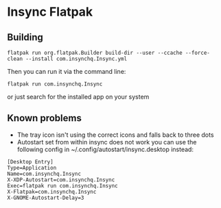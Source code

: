 # Insync Flatpak

## Building

```
flatpak run org.flatpak.Builder build-dir --user --ccache --force-clean --install com.insynchq.Insync.yml
```

Then you can run it via the command line:

```
flatpak run com.insynchq.Insync
```

or just search for the installed app on your system

## Known problems

- The tray icon isn't using the correct icons and falls back to three dots
- Autostart set from within insync does not work you can use the following config in ~/.config/autostart/insync.desktop instead:

```
[Desktop Entry]
Type=Application
Name=com.insynchq.Insync
X-XDP-Autostart=com.insynchq.Insync
Exec=flatpak run com.insynchq.Insync
X-Flatpak=com.insynchq.Insync
X-GNOME-Autostart-Delay=3
```
